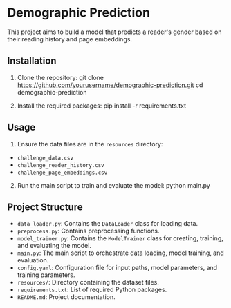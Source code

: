 # Demographic Prediction

This project aims to build a model that predicts a reader's gender based on their reading history and page embeddings.

## Installation

1. Clone the repository:
    git clone https://github.com/yourusername/demographic-prediction.git
    cd demographic-prediction   

2. Install the required packages:
    pip install -r requirements.txt


## Usage

1. Ensure the data files are in the `resources` directory:
- `challenge_data.csv`
- `challenge_reader_history.csv`
- `challenge_page_embeddings.csv`

2. Run the main script to train and evaluate the model:
    python main.py


## Project Structure

- `data_loader.py`: Contains the `DataLoader` class for loading data.
- `preprocess.py`: Contains preprocessing functions.
- `model_trainer.py`: Contains the `ModelTrainer` class for creating, training, and evaluating the model.
- `main.py`: The main script to orchestrate data loading, model training, and evaluation.
- `config.yaml`: Configuration file for input paths, model parameters, and training parameters.
- `resources/`: Directory containing the dataset files.
- `requirements.txt`: List of required Python packages.
- `README.md`: Project documentation.
